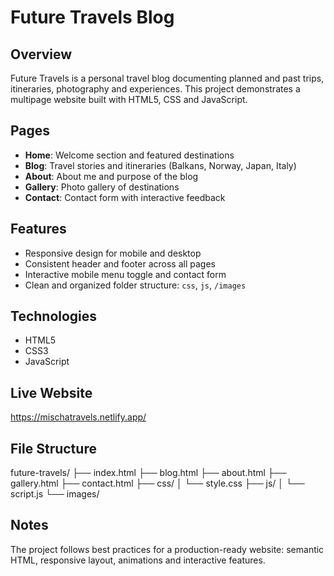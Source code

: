 # Future Travels Blog

## Overview
Future Travels is a personal travel blog documenting planned and past trips, itineraries, photography and experiences. This project demonstrates a multipage website built with HTML5, CSS and JavaScript.

## Pages
- **Home**: Welcome section and featured destinations  
- **Blog**: Travel stories and itineraries (Balkans, Norway, Japan, Italy)  
- **About**: About me and purpose of the blog  
- **Gallery**: Photo gallery of destinations  
- **Contact**: Contact form with interactive feedback  

## Features
- Responsive design for mobile and desktop  
- Consistent header and footer across all pages  
- Interactive mobile menu toggle and contact form  
- Clean and organized folder structure: `css`, `js`, `/images`  

## Technologies
- HTML5  
- CSS3  
- JavaScript  

## Live Website
https://mischatravels.netlify.app/

## File Structure
future-travels/
├── index.html
├── blog.html
├── about.html
├── gallery.html
├── contact.html
├── css/
│ └── style.css
├── js/
│ └── script.js
└── images/


## Notes
The project follows best practices for a production-ready website: semantic HTML, responsive layout, animations and interactive features.
